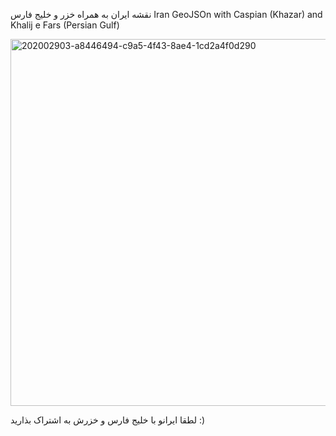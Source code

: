نقشه ایران به همراه خزر و خلیج فارس
Iran GeoJSOn with Caspian (Khazar) and Khalij e Fars (Persian Gulf)

<img width="587" alt="202002903-a8446494-c9a5-4f43-8ae4-1cd2a4f0d290" src="https://user-images.githubusercontent.com/39624304/202007226-2c79f7bc-4e39-488a-9549-637e9814e171.png">

لطقا ایرانو با خلیج فارس و خزرش به اشتراک بذارید :)
